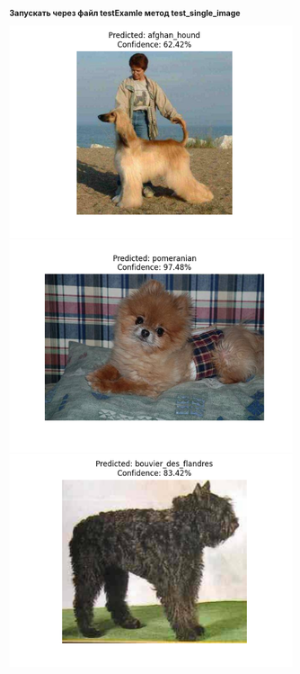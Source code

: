
**Запускать через файл testExamle метод test_single_image**

![](https://github.com/zergo-ping/Dogs_breeds/blob/main/AI_Project/test_dogs/dog_1.png)
![](https://github.com/zergo-ping/Dogs_breeds/blob/main/AI_Project/test_dogs/dog_2.png)
![](https://github.com/zergo-ping/Dogs_breeds/blob/main/AI_Project/test_dogs/dog_3.png)
